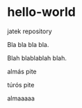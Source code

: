 # hello-world
jatek repository

Bla bla bla bla.


Blah blablablah blah.

almás pite

túrós pite

almaaaaa


